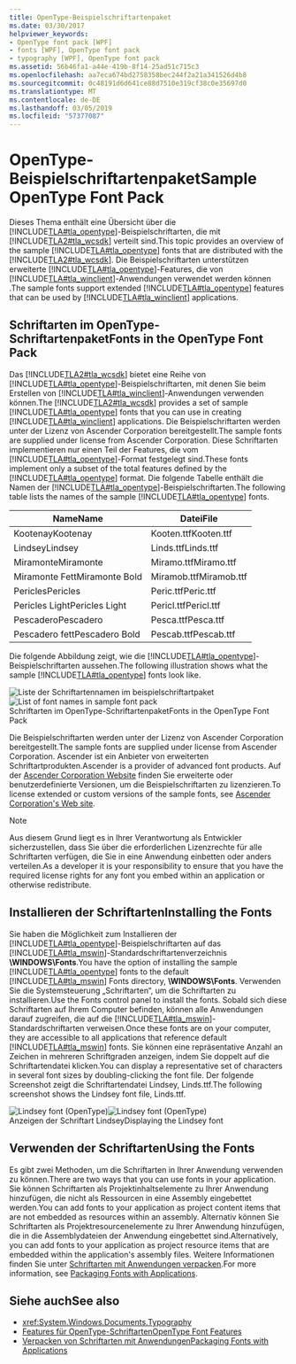 ```yaml
---
title: OpenType-Beispielschriftartenpaket
ms.date: 03/30/2017
helpviewer_keywords:
- OpenType font pack [WPF]
- fonts [WPF], OpenType font pack
- typography [WPF], OpenType font pack
ms.assetid: 56b46fa1-a44e-419b-8f14-25ad51c715c3
ms.openlocfilehash: aa7eca674bd2758358bec244f2a21a341526d4b8
ms.sourcegitcommit: 0c48191d6d641ce88d7510e319cf38c0e35697d0
ms.translationtype: MT
ms.contentlocale: de-DE
ms.lasthandoff: 03/05/2019
ms.locfileid: "57377087"
---
```

# <a name="sample-opentype-font-pack"></a><span data-ttu-id="6c09f-102">OpenType-Beispielschriftartenpaket</span><span class="sxs-lookup"><span data-stu-id="6c09f-102">Sample OpenType Font Pack</span></span>
<span data-ttu-id="6c09f-103">Dieses Thema enthält eine Übersicht über die [!INCLUDE[TLA#tla_opentype](../../../../includes/tlasharptla-opentype-md.md)]-Beispielschriftarten, die mit [!INCLUDE[TLA2#tla_wcsdk](../../../../includes/tla2sharptla-wcsdk-md.md)] verteilt sind.</span><span class="sxs-lookup"><span data-stu-id="6c09f-103">This topic provides an overview of the sample [!INCLUDE[TLA#tla_opentype](../../../../includes/tlasharptla-opentype-md.md)] fonts that are distributed with the [!INCLUDE[TLA2#tla_wcsdk](../../../../includes/tla2sharptla-wcsdk-md.md)].</span></span> <span data-ttu-id="6c09f-104">Die Beispielschriftarten unterstützen erweiterte [!INCLUDE[TLA#tla_opentype](../../../../includes/tlasharptla-opentype-md.md)]-Features, die von [!INCLUDE[TLA#tla_winclient](../../../../includes/tlasharptla-winclient-md.md)]-Anwendungen verwendet werden können .</span><span class="sxs-lookup"><span data-stu-id="6c09f-104">The sample fonts support extended [!INCLUDE[TLA#tla_opentype](../../../../includes/tlasharptla-opentype-md.md)] features that can be used by [!INCLUDE[TLA#tla_winclient](../../../../includes/tlasharptla-winclient-md.md)] applications.</span></span>  
  
  
<a name="overview"></a>   
## <a name="fonts-in-the-opentype-font-pack"></a><span data-ttu-id="6c09f-105">Schriftarten im OpenType-Schriftartenpaket</span><span class="sxs-lookup"><span data-stu-id="6c09f-105">Fonts in the OpenType Font Pack</span></span>  
 <span data-ttu-id="6c09f-106">Das [!INCLUDE[TLA2#tla_wcsdk](../../../../includes/tla2sharptla-wcsdk-md.md)] bietet eine Reihe von [!INCLUDE[TLA#tla_opentype](../../../../includes/tlasharptla-opentype-md.md)]-Beispielschriftarten, mit denen Sie beim Erstellen von [!INCLUDE[TLA#tla_winclient](../../../../includes/tlasharptla-winclient-md.md)]-Anwendungen verwenden können.</span><span class="sxs-lookup"><span data-stu-id="6c09f-106">The [!INCLUDE[TLA2#tla_wcsdk](../../../../includes/tla2sharptla-wcsdk-md.md)] provides a set of sample [!INCLUDE[TLA#tla_opentype](../../../../includes/tlasharptla-opentype-md.md)] fonts that you can use in creating [!INCLUDE[TLA#tla_winclient](../../../../includes/tlasharptla-winclient-md.md)] applications.</span></span> <span data-ttu-id="6c09f-107">Die Beispielschriftarten werden unter der Lizenz von Ascender Corporation bereitgestellt.</span><span class="sxs-lookup"><span data-stu-id="6c09f-107">The sample fonts are supplied under license from Ascender Corporation.</span></span> <span data-ttu-id="6c09f-108">Diese Schriftarten implementieren nur einen Teil der Features, die vom [!INCLUDE[TLA#tla_opentype](../../../../includes/tlasharptla-opentype-md.md)]-Format festgelegt sind.</span><span class="sxs-lookup"><span data-stu-id="6c09f-108">These fonts implement only a subset of the total features defined by the [!INCLUDE[TLA#tla_opentype](../../../../includes/tlasharptla-opentype-md.md)] format.</span></span> <span data-ttu-id="6c09f-109">Die folgende Tabelle enthält die Namen der [!INCLUDE[TLA#tla_opentype](../../../../includes/tlasharptla-opentype-md.md)]-Beispielschriftarten.</span><span class="sxs-lookup"><span data-stu-id="6c09f-109">The following table lists the names of the sample [!INCLUDE[TLA#tla_opentype](../../../../includes/tlasharptla-opentype-md.md)] fonts.</span></span>  
  
|<span data-ttu-id="6c09f-110">**Name**</span><span class="sxs-lookup"><span data-stu-id="6c09f-110">**Name**</span></span>|<span data-ttu-id="6c09f-111">**Datei**</span><span class="sxs-lookup"><span data-stu-id="6c09f-111">**File**</span></span>|  
|--------------|--------------|  
|<span data-ttu-id="6c09f-112">Kootenay</span><span class="sxs-lookup"><span data-stu-id="6c09f-112">Kootenay</span></span>|<span data-ttu-id="6c09f-113">Kooten.ttf</span><span class="sxs-lookup"><span data-stu-id="6c09f-113">Kooten.ttf</span></span>|  
|<span data-ttu-id="6c09f-114">Lindsey</span><span class="sxs-lookup"><span data-stu-id="6c09f-114">Lindsey</span></span>|<span data-ttu-id="6c09f-115">Linds.ttf</span><span class="sxs-lookup"><span data-stu-id="6c09f-115">Linds.ttf</span></span>|  
|<span data-ttu-id="6c09f-116">Miramonte</span><span class="sxs-lookup"><span data-stu-id="6c09f-116">Miramonte</span></span>|<span data-ttu-id="6c09f-117">Miramo.ttf</span><span class="sxs-lookup"><span data-stu-id="6c09f-117">Miramo.ttf</span></span>|  
|<span data-ttu-id="6c09f-118">Miramonte Fett</span><span class="sxs-lookup"><span data-stu-id="6c09f-118">Miramonte Bold</span></span>|<span data-ttu-id="6c09f-119">Miramob.ttf</span><span class="sxs-lookup"><span data-stu-id="6c09f-119">Miramob.ttf</span></span>|  
|<span data-ttu-id="6c09f-120">Pericles</span><span class="sxs-lookup"><span data-stu-id="6c09f-120">Pericles</span></span>|<span data-ttu-id="6c09f-121">Peric.ttf</span><span class="sxs-lookup"><span data-stu-id="6c09f-121">Peric.ttf</span></span>|  
|<span data-ttu-id="6c09f-122">Pericles Light</span><span class="sxs-lookup"><span data-stu-id="6c09f-122">Pericles Light</span></span>|<span data-ttu-id="6c09f-123">Pericl.ttf</span><span class="sxs-lookup"><span data-stu-id="6c09f-123">Pericl.ttf</span></span>|  
|<span data-ttu-id="6c09f-124">Pescadero</span><span class="sxs-lookup"><span data-stu-id="6c09f-124">Pescadero</span></span>|<span data-ttu-id="6c09f-125">Pesca.ttf</span><span class="sxs-lookup"><span data-stu-id="6c09f-125">Pesca.ttf</span></span>|  
|<span data-ttu-id="6c09f-126">Pescadero fett</span><span class="sxs-lookup"><span data-stu-id="6c09f-126">Pescadero Bold</span></span>|<span data-ttu-id="6c09f-127">Pescab.ttf</span><span class="sxs-lookup"><span data-stu-id="6c09f-127">Pescab.ttf</span></span>|  
  
 <span data-ttu-id="6c09f-128">Die folgende Abbildung zeigt, wie die [!INCLUDE[TLA#tla_opentype](../../../../includes/tlasharptla-opentype-md.md)]-Beispielschriftarten aussehen.</span><span class="sxs-lookup"><span data-stu-id="6c09f-128">The following illustration shows what the sample [!INCLUDE[TLA#tla_opentype](../../../../includes/tlasharptla-opentype-md.md)] fonts look like.</span></span>  
  
 <span data-ttu-id="6c09f-129">![Liste der Schriftartennamen im beispielschriftartpaket](./media/samplefontpack01.gif "samplefontpack01")</span><span class="sxs-lookup"><span data-stu-id="6c09f-129">![List of font names in sample font pack](./media/samplefontpack01.gif "samplefontpack01")</span></span>  
<span data-ttu-id="6c09f-130">Schriftarten im OpenType-Schriftartenpaket</span><span class="sxs-lookup"><span data-stu-id="6c09f-130">Fonts in the OpenType Font Pack</span></span>  
  
 <span data-ttu-id="6c09f-131">Die Beispielschriftarten werden unter der Lizenz von Ascender Corporation bereitgestellt.</span><span class="sxs-lookup"><span data-stu-id="6c09f-131">The sample fonts are supplied under license from Ascender Corporation.</span></span> <span data-ttu-id="6c09f-132">Ascender ist ein Anbieter von erweiterten Schriftartprodukten.</span><span class="sxs-lookup"><span data-stu-id="6c09f-132">Ascender is a provider of advanced font products.</span></span> <span data-ttu-id="6c09f-133">Auf der [Ascender Corporation Website](https://go.microsoft.com/fwlink/?LinkId=182627) finden Sie erweiterte oder benutzerdefinierte Versionen, um die Beispielschriftarten zu lizenzieren.</span><span class="sxs-lookup"><span data-stu-id="6c09f-133">To license extended or custom versions of the sample fonts, see [Ascender Corporation's Web site](https://go.microsoft.com/fwlink/?LinkId=182627).</span></span>  
  
> [!NOTE]
>  <span data-ttu-id="6c09f-134">Aus diesem Grund liegt es in Ihrer Verantwortung als Entwickler sicherzustellen, dass Sie über die erforderlichen Lizenzrechte für alle Schriftarten verfügen, die Sie in eine Anwendung einbetten oder anders verteilen.</span><span class="sxs-lookup"><span data-stu-id="6c09f-134">As a developer it is your responsibility to ensure that you have the required license rights for any font you embed within an application or otherwise redistribute.</span></span>  
  
<a name="installing_the_fonts"></a>   
## <a name="installing-the-fonts"></a><span data-ttu-id="6c09f-135">Installieren der Schriftarten</span><span class="sxs-lookup"><span data-stu-id="6c09f-135">Installing the Fonts</span></span>  
 <span data-ttu-id="6c09f-136">Sie haben die Möglichkeit zum Installieren der [!INCLUDE[TLA#tla_opentype](../../../../includes/tlasharptla-opentype-md.md)]-Beispielschriftarten auf das [!INCLUDE[TLA#tla_mswin](../../../../includes/tlasharptla-mswin-md.md)]-Standardschriftartenverzeichnis **\WINDOWS\Fonts**.</span><span class="sxs-lookup"><span data-stu-id="6c09f-136">You have the option of installing the sample [!INCLUDE[TLA#tla_opentype](../../../../includes/tlasharptla-opentype-md.md)] fonts to the default [!INCLUDE[TLA#tla_mswin](../../../../includes/tlasharptla-mswin-md.md)] Fonts directory, **\WINDOWS\Fonts**.</span></span> <span data-ttu-id="6c09f-137">Verwenden Sie die Systemsteuerung „Schriftarten“, um die Schriftarten zu installieren.</span><span class="sxs-lookup"><span data-stu-id="6c09f-137">Use the Fonts control panel to install the fonts.</span></span> <span data-ttu-id="6c09f-138">Sobald sich diese Schriftarten auf Ihrem Computer befinden, können alle Anwendungen darauf zugreifen, die auf die [!INCLUDE[TLA#tla_mswin](../../../../includes/tlasharptla-mswin-md.md)]-Standardschriftarten verweisen.</span><span class="sxs-lookup"><span data-stu-id="6c09f-138">Once these fonts are on your computer, they are accessible to all applications that reference default [!INCLUDE[TLA#tla_mswin](../../../../includes/tlasharptla-mswin-md.md)] fonts.</span></span> <span data-ttu-id="6c09f-139">Sie können eine repräsentative Anzahl an Zeichen in mehreren Schriftgraden anzeigen, indem Sie doppelt auf die Schriftartendatei klicken.</span><span class="sxs-lookup"><span data-stu-id="6c09f-139">You can display a representative set of characters in several font sizes by doubling-clicking the font file.</span></span> <span data-ttu-id="6c09f-140">Der folgende Screenshot zeigt die Schriftartendatei Lindsey, Linds.ttf.</span><span class="sxs-lookup"><span data-stu-id="6c09f-140">The following screenshot shows the Lindsey font file, Linds.ttf.</span></span>  
  
 <span data-ttu-id="6c09f-141">![Lindsey font &#40;OpenType&#41;](./media/typographyinwpf-04.png "TypographyInWPF_04")</span><span class="sxs-lookup"><span data-stu-id="6c09f-141">![Lindsey font &#40;OpenType&#41;](./media/typographyinwpf-04.png "TypographyInWPF_04")</span></span>  
<span data-ttu-id="6c09f-142">Anzeigen der Schriftart Lindsey</span><span class="sxs-lookup"><span data-stu-id="6c09f-142">Displaying the Lindsey font</span></span>  
  
<a name="using_the_fonts"></a>   
## <a name="using-the-fonts"></a><span data-ttu-id="6c09f-143">Verwenden der Schriftarten</span><span class="sxs-lookup"><span data-stu-id="6c09f-143">Using the Fonts</span></span>  
 <span data-ttu-id="6c09f-144">Es gibt zwei Methoden, um die Schriftarten in Ihrer Anwendung verwenden zu können.</span><span class="sxs-lookup"><span data-stu-id="6c09f-144">There are two ways that you can use fonts in your application.</span></span> <span data-ttu-id="6c09f-145">Sie können Schriftarten als Projektinhaltselemente zu Ihrer Anwendung hinzufügen, die nicht als Ressourcen in eine Assembly eingebettet werden.</span><span class="sxs-lookup"><span data-stu-id="6c09f-145">You can add fonts to your application as project content items that are not embedded as resources within an assembly.</span></span> <span data-ttu-id="6c09f-146">Alternativ können Sie Schriftarten als Projektresourcenelemente zu Ihrer Anwendung hinzufügen, die in die Assemblydateien der Anwendung eingebettet sind.</span><span class="sxs-lookup"><span data-stu-id="6c09f-146">Alternatively, you can add fonts to your application as project resource items that are embedded within the application's assembly files.</span></span> <span data-ttu-id="6c09f-147">Weitere Informationen finden Sie unter [Schriftarten mit Anwendungen verpacken](packaging-fonts-with-applications.md).</span><span class="sxs-lookup"><span data-stu-id="6c09f-147">For more information, see [Packaging Fonts with Applications](packaging-fonts-with-applications.md).</span></span>  
  
## <a name="see-also"></a><span data-ttu-id="6c09f-148">Siehe auch</span><span class="sxs-lookup"><span data-stu-id="6c09f-148">See also</span></span>
- <xref:System.Windows.Documents.Typography>
- [<span data-ttu-id="6c09f-149">Features für OpenType-Schriftarten</span><span class="sxs-lookup"><span data-stu-id="6c09f-149">OpenType Font Features</span></span>](opentype-font-features.md)
- [<span data-ttu-id="6c09f-150">Verpacken von Schriftarten mit Anwendungen</span><span class="sxs-lookup"><span data-stu-id="6c09f-150">Packaging Fonts with Applications</span></span>](packaging-fonts-with-applications.md)
